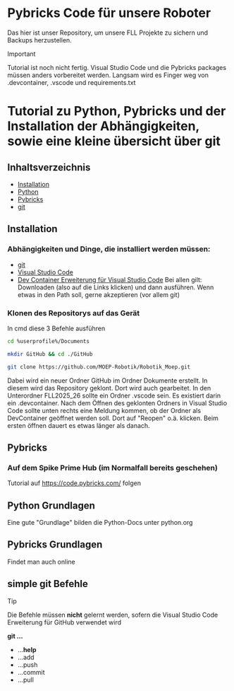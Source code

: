 # Pybricks Code für unsere Roboter

Das hier ist unser Repository, um unsere FLL Projekte zu sichern und Backups herzustellen.

> [!IMPORTANT]
> Tutorial ist noch nicht fertig. Visual Studio Code und die Pybricks packages müssen anders vorbereitet werden. Langsam wird es
> Finger weg von .devcontainer, .vscode und requirements.txt

# Tutorial zu Python, Pybricks und der Installation der Abhängigkeiten, sowie eine kleine übersicht über git

## Inhaltsverzeichnis
- [Installation](#installation)
- [Python](#python-grundlagen)
- [Pybricks](#pybricks-grundlagen)
- [git](#simple-git-Befehle)

## Installation

### Abhängigkeiten und Dinge, die installiert werden müssen:
- [git](https://github.com/git-for-windows/git/releases/download/v2.51.2.windows.1/Git-2.51.2-64-bit.exe)
- [Visual Studio Code](https://code.visualstudio.com/docs/?dv=win64user)
- [Dev Container Erweiterung für Visual Studio Code](https://marketplace.visualstudio.com/items?itemName=ms-vscode-remote.remote-containers)
Bei allen gilt: Downloaden (also auf die Links klicken) und dann ausführen. Wenn etwas in den Path soll, gerne akzeptieren (vor allem git)

### Klonen des Repositorys auf das Gerät
In cmd diese 3 Befehle ausführen
```bash
cd %userprofile%/Documents

mkdir GitHub && cd ./GitHub

git clone https://github.com/MOEP-Robotik/Robotik_Moep.git
```
Dabei wird ein neuer Ordner GitHub im Ordner Dokumente erstellt. In diesem wird das Repository geklont. Dort wird auch gearbeitet.
In den Unterordner FLL2025_26 sollte ein Ordner .vscode sein. Es existiert darin ein .devcontainer. Nach dem Öffnen des geklonten Ordners in Visual Studio Code sollte unten rechts eine Meldung kommen, ob der Ordner als DevContainer geöffnet werden soll. Dort auf "Reopen" o.ä. klicken. Beim ersten öffnen dauert es etwas länger als danach.

## Pybricks
### Auf dem Spike Prime Hub (im Normalfall bereits geschehen)
Tutorial auf https://code.pybricks.com/ folgen
## Python Grundlagen
Eine gute "Grundlage" bilden die Python-Docs unter python.org

## Pybricks Grundlagen
Findet man auch online

## simple git Befehle
> [!TIP]
> Die Befehle müssen **nicht** gelernt werden, sofern die Visual Studio Code Erweiterung für GitHub verwendet wird

**git ...**
- ...**help**
- ...add
- ...push
- ...commit
- ...pull